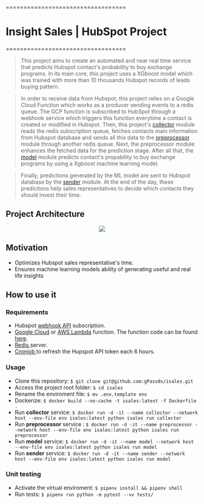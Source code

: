 ==================================
# Insight Sales | HubSpot Project
==================================

> This project aims to create an automated and near real time service that predicts Hubspot contact's probability to buy exchange programs. In its main core, this project uses a XGboost model which was 
trained with more than 10 thousands Hubspot records of leads buying pattern. 

> In order to receive data from Hubspot, this project relies on a Google Cloud Function which works
as a producer sending events to a redis queue. The GCP function is subscribed to HubSpot through a 
webhook service which triggers this function everytime a contact is created or modified in Hubspot. 
Then, this project's <a href=https://github.com/gPass0s/isales/blob/master/isales/collector.py>collector</a> module reads the redis subscription queue, fetches contacts main information from Hubspot database and sends all this data to the <a href=https://github.com/gPass0s/isales/blob/master/isales/preprocessor.py> preprocessor</a> module through another redis queue. Next, the preprocessor module enhances the fetched data for the prediction stage. After all that, the 
<a href=https://github.com/gPass0s/isales/blob/master/isales/model.py>model</a> module predicts contact's
propability to buy exchange programs by using a Xgboost machine learning model. 

> Finally, predictions generated by the ML model are sent to Hubspot database by the <a href=https://github.com/gPass0s/isales/blob/master/isales/sender.py>sender</a> module.
At the end of the day, these predicitons help sales representatives to decide which contacts they should invest their time.

## Project Architecture

<p align="center">
  <img src="https://i.imgur.com/IkGcNAV.png"/>
  <br/>
</p>


## Motivation

* Optimizes Hubspot sales representative's time.
* Ensures machine learning models ability of generating useful and real life insights 

## How to use it

### Requirements

* Hubspot <a href= https://developers.hubspot.com/docs/methods/webhooks/webhooks-overview>webhook API</a> subscription. 
* <a href = https://cloud.google.com/functions>Google Cloud</a> or <a href ="https://aws.amazon.com/lambda/?nc1=h_ls">AWS Lambda</a> function. The function code can be found <a href=https://github.com/gPass0s/isales/tree/master/utils/gcp_function>here</a>.
* <a href= "https://redis.io/"> Redis </a> server.
* <a href= https://github.com/gPass0s/isales/blob/master/utils/crontab>Cronjob </a>to refresh the Hupspot API token each 6 hours. 

### Usage

* Clone this repository: `$ git clone git@github.com:gPass0s/isales.git`
* Access the project root folder: `$ cd isales`
* Rename the enviroment file: `$ mv .env.template env`
* Dockerize: `$ docker build --no-cache -t isales:latest -f Dockerfile .`
* Run **collector** service: `$ docker run -d -it --name collector --network host --env-file env isales:latest python isales run collector`
* Run **preprocessor** service : `$ docker run -d -it --name preprocessor --network host --env-file env isales:latest python isales run preprocessor`
* Run **model** service: `$ docker run -d -it --name model --network host --env-file env isales:latest python isales run model`
* Run **sender** service: `$ docker run -d -it --name sender --network host --env-file env isales:latest python isales run model`

### Unit testing
* Activate the virtual enviroment: `$ pipenv install && pipenv shell`
* Run tests: `$ pipenv run python -m pytest --vv tests/`
